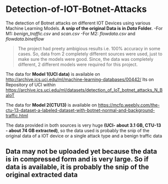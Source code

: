 # Detection-of-IOT-Botnet-Attacks
The detection of Botnet attacks on different IOT Devices using various Machine Learning Models.
**A snip of the original Data is in *Data* Folder.**
-For M1: *benign_traffic.csv* and *scan.csv*
-For M2: *flowdata.csv* and *flowdata.binetflow*

>The project had preety ambigious results i.e. 100% accuracy in some cases. So, data from 2 completely different sources were used, just to make sure the models were good. Since, the data was completely different, 2 different models were required for this project.

The data for **Model 1(UCI data)** is available on http://archive.ics.uci.edu/ml/machine-learning-databases/00442/
Its on Repository of UCI within https://archive.ics.uci.edu/ml/datasets/detection_of_IoT_botnet_attacks_N_BaIoT

The data for **Model 2(CTU13)** is available on https://mcfp.weebly.com/the-ctu-13-dataset-a-labeled-dataset-with-botnet-normal-and-background-traffic.html

The data provided in both sources is very huge **(UCI- about 3.1 GB, CTU-13 - about 74 GB extracted)**, so the data used is probably the snip of the original data of a IOT device or a single attack type and a benign traffic data

## Data may not be uploaded yet because the data is in compressed form and is very large. So if data is available, it is probably the snip of the original extracted data
